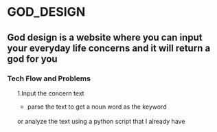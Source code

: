 # GOD_DESIGN
<h2>God design is a website where you can input your everyday life concerns and it will return a god for you</h2>

<h3>Tech Flow and Problems</h3>
<p><ol>1.Input the concern text<ul><li>parse the text to get a noun word as the keyword</li></ul><br>or analyze the text using a python script that I already have</ol></p>
